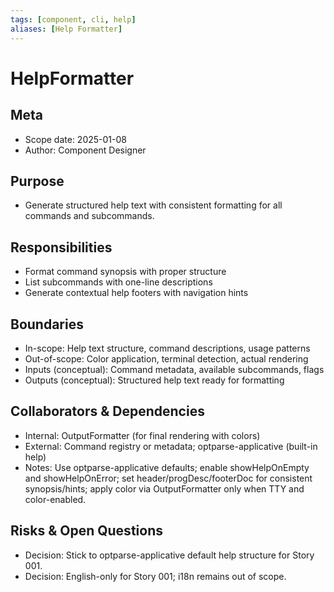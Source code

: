 ```yaml
---
tags: [component, cli, help]
aliases: [Help Formatter]
---
```


# HelpFormatter

## Meta
- Scope date: 2025-01-08
- Author: Component Designer

## Purpose
- Generate structured help text with consistent formatting for all commands and subcommands.

## Responsibilities
- Format command synopsis with proper structure
- List subcommands with one-line descriptions
- Generate contextual help footers with navigation hints

## Boundaries
- In-scope: Help text structure, command descriptions, usage patterns
- Out-of-scope: Color application, terminal detection, actual rendering
- Inputs (conceptual): Command metadata, available subcommands, flags
- Outputs (conceptual): Structured help text ready for formatting

## Collaborators & Dependencies
- Internal: OutputFormatter (for final rendering with colors)
- External: Command registry or metadata; optparse-applicative (built-in help)
- Notes: Use optparse-applicative defaults; enable showHelpOnEmpty and showHelpOnError; set header/progDesc/footerDoc for consistent synopsis/hints; apply color via OutputFormatter only when TTY and color-enabled.

## Risks & Open Questions
- Decision: Stick to optparse-applicative default help structure for Story 001.
- Decision: English-only for Story 001; i18n remains out of scope.
